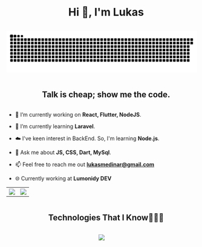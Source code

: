 <!--h1 without bottom border-->

<div  id="user-content-toc">

<ul  align="center">

<summary><h1  style="display: inline-block">Hi 👋, I'm Lukas</h1></summary>

</ul>

</div>

  

![snake gif](https://github.com/lukas-577/lukas-577/blob/output/github-snake-dark.svg)

  

<!--h2 without bottom border-->

<div  id="user-content-toc">

<ul  align="center">

<summary><h2  style="display: inline-block">Talk is cheap; show me the code.</h2></summary>

</ul>

</div>

  
  

<!--Intro start-->

- 🔭 I’m currently working on **React, Flutter, NodeJS**.

  

- 🌱 I’m currently learning **Laravel**.

  

- ☁️ I've keen interest in BackEnd. So, I'm learning **Node.js**.

  

- 💬 Ask me about **JS, CSS, Dart, MySql**.

  

- 📫 Feel free to reach me out **lukasmedinar@gmail.com**

  

- 🌐 Currently working at **Lumonidy DEV**

<!--Intro end-->

  
  
  

<!--- stats & Trophy (start) -->

<p  align="center">

<!--- stats (start) -->

<table  align="center">

<tr  border="none">

<td  width="50%"  align="center">

<img  align="center"  src="https://github-readme-stats.vercel.app/api?username=lukas-577&theme=dark&show_icons=true&count_private=true"  />

</td>

  

<td  width="50%"  align="center">

  

<img  align="center"  src="https://github-readme-stats.vercel.app/api/top-langs/?username=lukas-577&layout=pie&theme=dark&hide_border=false&no-bg=true&no-frame=true&langs_count=6"/>

</td>

</tr>

</table>

<!--- stats (end) -->

  

</p>

<!--- stats (end) -->

  
  

<!--h1 without bottom border-->

<div  id="user-content-toc">

<ul  align="center">

<summary><h2  style="display: inline-block">Technologies That I Know👨🏻‍💻</h2></summary>

</ul>

</div>

<!--tech stack icons-->

<div  align="center">

<p  align="center">

<a  href="https://skillicons.dev">

<img  src="https://skillicons.dev/icons?i=css,js,html,react,flutter,nodejs,tailwind,bootstrap,php,mysql,c,cpp,python,git,figma,wordpress,vscode,laravel,java&perline=10"  />

</a>

</p>

</div>

  
  



  



  
